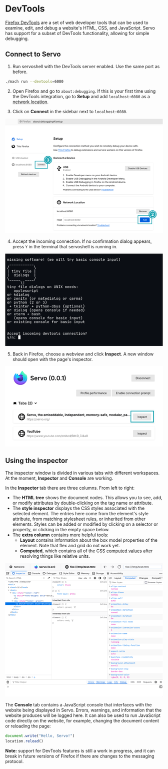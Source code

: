 # DevTools

[Firefox DevTools](https://firefox-source-docs.mozilla.org/devtools-user) are a set of web developer tools that can be used to examine, edit, and debug a website's HTML, CSS, and JavaScript.
Servo has support for a subset of DevTools functionality, allowing for simple debugging.

## Connect to Servo

1. Run servoshell with the DevTools server enabled.
   Use the same port as before.

```sh
./mach run --devtools=6080
```

2. Open Firefox and go to `about:debugging`.
   If this is your first time using the DevTools integration, go to **Setup** and add `localhost:6080` as a [network location](https://firefox-source-docs.mozilla.org/devtools-user/about_colon_debugging/index.html#connecting-over-the-network).

3. Click on **Connect** in the sidebar next to `localhost:6080`.

![Setting up the port in Firefox](../images/devtools-firefox-setup.png)

4. Accept the incoming connection.
   If no confirmation dialog appears, press `Y` in the terminal that servoshell is running in.

![Accept the connection in the terminal](../images/devtools-accept-connection.png)

5. Back in Firefox, choose a webview and click **Inspect**.
   A new window should open with the page's inspector.

![Inspect a tab](../images/devtools-inspect-tab.png)

## Using the inspector

The inspector window is divided in various tabs with different workspaces.
At the moment, **Inspector** and **Console** are working.

In the **Inspector** tab there are three columns.
From left to right:

- The **HTML tree** shows the document nodes.
  This allows you to see, add, or modify attributes by double-clicking on the tag name or attribute.
- The **style inspector** displays the CSS styles associated with the selected element.
  The entries here come from the element's style attribute, from matching stylesheet rules, or inherited from other elements.
  Styles can be added or modified by clicking on a selector or property, or clicking in the empty space below.
- The **extra column** contains more helpful tools:
  - **Layout** contains information about the box model properties of the element.
    Note that flex and grid do not work yet.
  - **Computed**, which contains all of the CSS [computed values](https://drafts.csswg.org/css-cascade/#computed) after resolving things like relative units.

![Inspector](../images/devtools-inspector.png)

The **Console** tab contains a JavaScript console that interfaces with the website being displayed in Servo.
Errors, warnings, and information that the website produces will be logged here.
It can also be used to run JavaScript code directly on the website, for example, changing the document content or reloading the page:

```js
document.write("Hello, Servo!")
location.reload()
```

<div class="warning">

**Note:** support for DevTools features is still a work in progress, and it can break in future versions of Firefox if there are changes to the messaging protocol.
</div>
